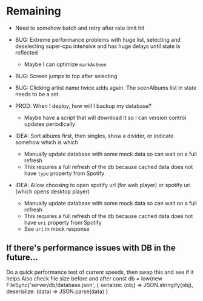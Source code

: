 # Remaining

* Need to somehow batch and retry after rate limit hit

* BUG: Extreme performance problems with huge list, selecting and deselecting  super-cpu intensive and has huge delays until state is reflected
    * Maybe I can optimize `markAsSeen`

* BUG: Screen jumps to top after selecting

* BUG: Clicking artist name twice adds again. The seenAlbums list in state needs to be a set.

* PROD: When I deploy, how will I backup my database?
    * Maybe have a script that will download it so I can version control updates periodically

* IDEA: Sort albums first, then singles, show a divider, or indicate somehow which is which
    * Manually update database with some mock data so can wait on a full refresh
    * This requires a full refresh of the db because cached data does not have `type` property from Spotify

* IDEA: Allow choosing to open spotify url (for web player) or spotify uri (which opens desktop player)
    * Manually update database with some mock data so can wait on a full refresh
    * This requires a full refresh of the db because cached data does not have `uri` property from Spotify
    * See `uri` in mock response


## If there's performance issues with DB in the future...

Do a quick performance test of current speeds, then swap this and see if it helps
Also check file size before and after
const db = low(new FileSync('server/db/database.json', {
    serialize: (obj) => JSON.stringify(obj),
    deserialize: (data) => JSON.parse(data)
}
